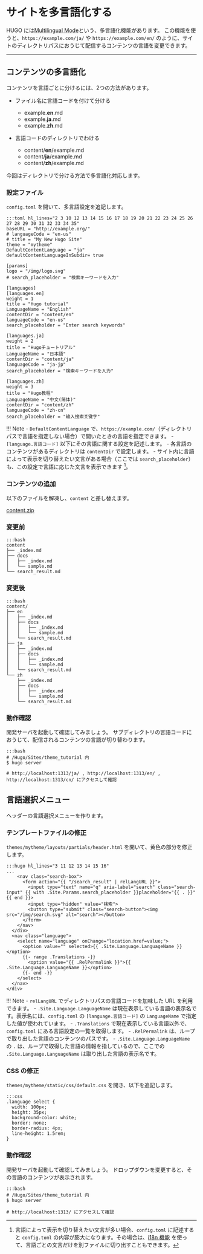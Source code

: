 # サイトを多言語化する

HUGO には[Multilingual Mode](https://gohugo.io/content-management/multilingual/)という、多言語化機能があります。
この機能を使うと、`https://example.com/ja/` や `https://example.com/en/` のように、サイトのディレクトリパスにおうじて配信するコンテンツの言語を変更できます。

---

## コンテンツの多言語化

コンテンツを言語ごとに分けるには、2つの方法があります。

- ファイル名に言語コードを付けて分ける
    - example.**en**.md
    - example.**ja**.md
    - example.**zh**.md

- 言語コードのディレクトリでわける
    - content/**en**/example.md
    - content/**ja**/example.md
    - content/**zh**/example.md

今回はディレクトリで分ける方法で多言語化対応します。

### 設定ファイル

`config.toml` を開いて、多言語設定を追記します。

    :::toml hl_lines="2 3 10 12 13 14 15 16 17 18 19 20 21 22 23 24 25 26 27 28 29 30 31 32 33 34 35"
    baseURL = "http://example.org/"
    # languageCode = "en-us"
    # title = "My New Hugo Site"
    theme = "mytheme"
    DefaultContentLanguage = "ja"
    defaultContentLanguageInSubdir= true

    [params]
    logo = "/img/logo.svg"
    # search_placeholder = "検索キーワードを入力"

    [languages]
    [languages.en]
    weight = 1
    title = "Hugo tutorial"
    LanguageName = "English"
    contentDir = "content/en"
    languageCode = "en-us"
    search_placeholder = "Enter search keywords"

    [languages.ja]
    weight = 2
    title = "Hugoチュートリアル"
    LanguageName = "日本語"
    contentDir = "content/ja"
    languageCode = "ja-jp"
    search_placeholder = "検索キーワードを入力"

    [languages.zh]
    weight = 3
    title = "Hugo教程"
    LanguageName = "中文(简体)"
    contentDir = "content/zh"
    languageCode = "zh-cn"
    search_placeholder = "输入搜索关键字"

!!! Note
    - `DefaultContentLanguage` で、`https://example.com/`（ディレクトリパスで言語を指定しない場合）で開いたときの言語を指定できます。
    - `[language.言語コード]` 以下にその言語に関する設定を記述します。
        - 各言語のコンテンツがあるディレクトリは `contentDir` で設定します。
        - サイト内に言語によって表示を切り替えたい文言がある場合（ここでは `search_placeholder`）も、この設定で言語に応じた文言を表示できます [^1]。

[^1]: 言語によって表示を切り替えたい文言が多い場合、`config.toml` に記述すると `config.toml` の内容が膨大になります。その場合は、[i18n 機能](https://gohugo.io/functions/i18n/) を使って、言語ごとの文言だけを別ファイルに切り出すこともできます。

### コンテンツの追加
以下のファイルを解凍し、`content` と差し替えます。

[content.zip](content.zip)

### 変更前

    :::bash
    content
    ├── _index.md
    ├── docs
    │   ├── _index.md
    │   └── sample.md
    └── search_result.md

### 変更後

    :::bash
    content/
    ├── en
    │   ├── _index.md
    │   ├── docs
    │   │   ├── _index.md
    │   │   └── sample.md
    │   └── search_result.md
    ├── ja
    │   ├── _index.md
    │   ├── docs
    │   │   ├── _index.md
    │   │   └── sample.md
    │   └── search_result.md
    └── zh
        ├── _index.md
        ├── docs
        │   ├── _index.md
        │   └── sample.md
        └── search_result.md

### 動作確認

開発サーバを起動して確認してみましょう。
サブディレクトリの言語コードにおうじて、配信されるコンテンツの言語が切り替わります。

    :::bash
    # /Hugo/Sites/theme_tutorial 内
    $ hugo server

    # http://localhost:1313/ja/ , http://localhost:1313/en/ , http://localhost:1313/cn/ にアクセスして確認

## 言語選択メニュー

ヘッダーの言語選択メニューを作ります。

### テンプレートファイルの修正

`themes/mytheme/layouts/partials/header.html` を開いて、黄色の部分を修正します。

    :::hugo hl_lines="3 11 12 13 14 15 16"
    ...
        <nav class="search-box">
          <form action="{{ "/search_result" | relLangURL }}">
            <input type="text" name="q" aria-label="search" class="search-input" {{ with .Site.Params.search_placeholder }}placeholder="{{ . }}"{{ end }}>
            <input type="hidden" value="検索">
            <button type="submit" class="search-button"><img src="/img/search.svg" alt="search"></button>
          </form>
        </nav>
      </div>
      <nav class="language">
        <select name="language" onChange="location.href=value;">
          <option value="" selected>{{ .Site.Language.LanguageName }}</option>
          {{- range .Translations -}}
            <option value="{{ .RelPermalink }}">{{ .Site.Language.LanguageName }}</option>
          {{- end -}}
        </select>
      </nav>
    </div>

!!! Note
    - `relLangURL` でディレクトリパスの言語コードを加味した URL を利用できます。
    - `.Site.Language.LanguageName` は現在表示している言語の表示名です。表示名には、`config.toml` の `[language.言語コード]` の `LanguageName` で指定した値が使われています。
    - `.Translations` で現在表示している言語以外で、`config.toml` にある言語設定の一覧を取得します。
        - `.RelPermalink` は、ループで取り出した言語のコンテンツのパスです。
        - `.Site.Language.LanguageName` の `.` は、ループで取得した言語の情報を指しているので、ここでの `.Site.Language.LanguageName` は取り出した言語の表示名です。

### CSS の修正

`themes/mytheme/static/css/default.css` を開き、以下を追記します。

    :::css
    .language select {
      width: 100px;
      height: 35px;
      background-color: white;
      border: none;
      border-radius: 4px;
      line-height: 1.5rem;
    }

### 動作確認

開発サーバを起動して確認してみましょう。
ドロップダウンを変更すると、その言語のコンテンツが表示されます。

    :::bash
    # /Hugo/Sites/theme_tutorial 内
    $ hugo server

    # http://localhost:1313/ にアクセスして確認

